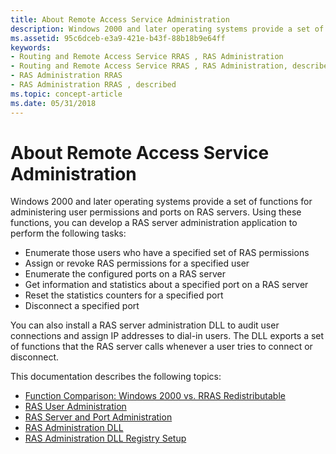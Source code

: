 ```yaml
---
title: About Remote Access Service Administration
description: Windows 2000 and later operating systems provide a set of functions for administering user permissions and ports on RAS servers.
ms.assetid: 95c6dceb-e3a9-421e-b43f-88b18b9e64ff
keywords:
- Routing and Remote Access Service RRAS , RAS Administration
- Routing and Remote Access Service RRAS , RAS Administration, described
- RAS Administration RRAS
- RAS Administration RRAS , described
ms.topic: concept-article
ms.date: 05/31/2018
---
```


# About Remote Access Service Administration

Windows 2000 and later operating systems provide a set of functions for administering user permissions and ports on RAS servers. Using these functions, you can develop a RAS server administration application to perform the following tasks:

-   Enumerate those users who have a specified set of RAS permissions
-   Assign or revoke RAS permissions for a specified user
-   Enumerate the configured ports on a RAS server
-   Get information and statistics about a specified port on a RAS server
-   Reset the statistics counters for a specified port
-   Disconnect a specified port

You can also install a RAS server administration DLL to audit user connections and assign IP addresses to dial-in users. The DLL exports a set of functions that the RAS server calls whenever a user tries to connect or disconnect.

This documentation describes the following topics:

-   [Function Comparison: Windows 2000 vs. RRAS Redistributable](function-comparison-windows-2000-versus-rras-redistributable.md)
-   [RAS User Administration](ras-user-administration.md)
-   [RAS Server and Port Administration](ras-server-and-port-administration.md)
-   [RAS Administration DLL](ras-administration-dll.md)
-   [RAS Administration DLL Registry Setup](ras-administration-dll-registry-setup.md)

 

 




